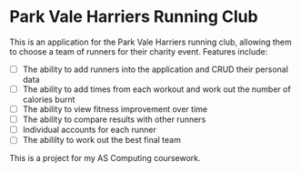 Park Vale Harriers Running Club
===============================
This is an application for the Park Vale Harriers running club,
allowing them to choose a team of runners for their charity event. Features include:

- [ ] The ability to add runners into the application and CRUD their personal data
- [ ] The ability to add times from each workout and work out the number of calories burnt
- [ ] The ability to view fitness improvement over time
- [ ] The ability to compare results with other runners
- [ ] Individual accounts for each runner
- [ ] The abililty to work out the best final team

This is a project for my AS Computing coursework.